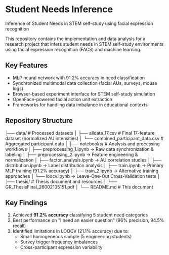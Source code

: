 # Student Needs Inference
Inference of Student Needs in STEM self-study using facial expression recognition

This repository contains the implementation and data analysis for a research project that infers student needs in STEM self-study environments using facial expression recognition (FACS) and machine learning.

## Key Features
- MLP neural network with 91.2% accuracy in need classification
- Synchronized multimodal data collection (facial AUs, surveys, mouse logs)
- Browser-based experiment interface for STEM self-study simulation
- OpenFace-powered facial action unit extraction
- Frameworks for handling data imbalance in educational contexts

## Repository Structure

├── data/ # Processed datasets
│ ├── alldata_17.csv # Final 17-feature dataset (normalized AU intensities)
│ └── combined_participant_data.csv # Aggregated participant data
│
├── notebooks/ # Analysis and processing workflows
│ ├── preprocessing_1.ipynb → Raw data synchronization & labeling
│ ├── preprocessing_2.ipynb → Feature engineering & normalization
│ ├── factor_analysis.ipynb → AU correlation studies
│ ├── distribution.ipynb → Label distribution analysis
│ ├── train.ipynb → Primary MLP training (91.2% accuracy)
│ ├── train_2.ipynb → Alternative training approaches
│ └── loocv.ipynb → Leave-One-Out Cross-Validation tests
│
├── thesis/ # Thesis document and resources
│ └── GR_ThesisFinal_26002105151.pdf
│
└── README.md # This document


## Key Findings
1. Achieved **91.2% accuracy** classifying 5 student need categories
2. Best performance on "I need an easier question" (96% precision, 94.5% recall)
3. Identified limitations in LOOCV (21.1% accuracy) due to:
   - Small homogeneous sample (5 engineering students)
   - Survey trigger frequency imbalances
   - Cross-participant expression variability

